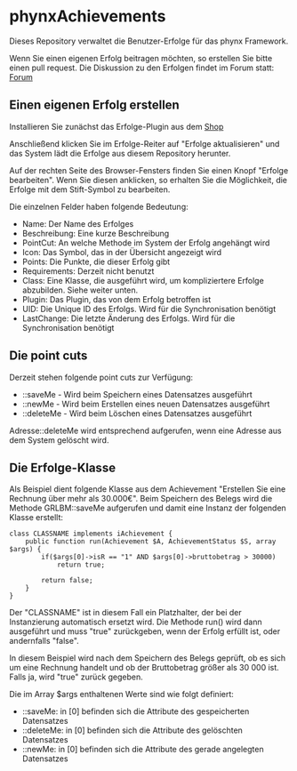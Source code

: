 # phynxAchievements

Dieses Repository verwaltet die Benutzer-Erfolge für das phynx Framework.

Wenn Sie einen eigenen Erfolg beitragen möchten, so erstellen Sie bitte einen pull request.
Die Diskussion zu den Erfolgen findet im Forum statt: [Forum](https://forum.furtmeier.it/viewtopic.php?f=2&t=1723)

## Einen eigenen Erfolg erstellen

Installieren Sie zunächst das Erfolge-Plugin aus dem [Shop](https://www.open3a.de/page-Plugins)

Anschließend klicken Sie im Erfolge-Reiter auf "Erfolge aktualisieren" und das System lädt die Erfolge aus diesem Repository herunter.

Auf der rechten Seite des Browser-Fensters finden Sie einen Knopf "Erfolge bearbeiten". Wenn Sie diesen anklicken, so erhalten Sie die Möglichkeit, die Erfolge mit dem Stift-Symbol zu bearbeiten.

Die einzelnen Felder haben folgende Bedeutung:

* Name: Der Name des Erfolges
* Beschreibung: Eine kurze Beschreibung
* PointCut: An welche Methode im System der Erfolg angehängt wird
* Icon: Das Symbol, das in der Übersicht angezeigt wird
* Points: Die Punkte, die dieser Erfolg gibt
* Requirements: Derzeit nicht benutzt
* Class: Eine Klasse, die ausgeführt wird, um kompliziertere Erfolge abzubilden. Siehe weiter unten.
* Plugin: Das Plugin, das von dem Erfolg betroffen ist
* UID: Die Unique ID des Erfolgs. Wird für die Synchronisation benötigt
* LastChange: Die letzte Änderung des Erfolgs. Wird für die Synchronisation benötigt

## Die point cuts

Derzeit stehen folgende point cuts zur Verfügung:

* ::saveMe - Wird beim Speichern eines Datensatzes ausgeführt
* ::newMe - Wird beim Erstellen eines neuen Datensatzes ausgeführt
* ::deleteMe - Wird beim Löschen eines Datensatzes ausgeführt

Adresse::deleteMe wird entsprechend aufgerufen, wenn eine Adresse aus dem System gelöscht wird.


## Die Erfolge-Klasse

Als Beispiel dient folgende Klasse aus dem Achievement "Erstellen Sie eine Rechnung über mehr als 30.000€".
Beim Speichern des Belegs wird die Methode GRLBM::saveMe aufgerufen und damit eine Instanz der folgenden Klasse erstellt:
```
class CLASSNAME implements iAchievement {
	public function run(Achievement $A, AchievementStatus $S, array $args) {
		if($args[0]->isR == "1" AND $args[0]->bruttobetrag > 30000)
			return true;
		
		return false;
	}
}
```

Der "CLASSNAME" ist in diesem Fall ein Platzhalter, der bei der Instanzierung automatisch ersetzt wird.
Die Methode run() wird dann ausgeführt und muss "true" zurückgeben, wenn der Erfolg erfüllt ist, oder andernfalls "false".

In diesem Beispiel wird nach dem Speichern des Belegs geprüft, ob es sich um eine Rechnung handelt und ob der Bruttobetrag größer als 30 000 ist. Falls ja, wird "true" zurück gegeben.


Die im Array $args enthaltenen Werte sind wie folgt definiert:

* ::saveMe: in [0] befinden sich die Attribute des gespeicherten Datensatzes
* ::deleteMe: in [0] befinden sich die Attribute des gelöschten Datensatzes
* ::newMe: in [0] befinden sich die Attribute des gerade angelegten Datensatzes
